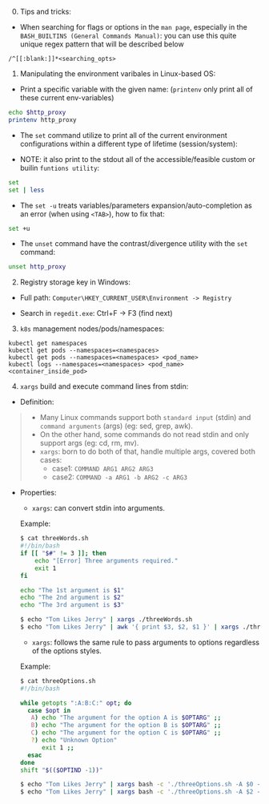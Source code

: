 0. Tips and tricks:

- When searching for flags or options in the `man page`, especially in the `BASH_BUILTINS (General Commands Manual)`:
you can use this quite unique regex pattern that will be described below

```vi
/^[[:blank:]]*<searching_opts>
```

1. Manipulating the environment varibales in Linux-based OS:

- Print a specific variable with the given name: (`printenv` only print all of these current env-variables)

```bash
echo $http_proxy
printenv http_proxy
```

- The `set` command utilize to print all of the current environment configurations within a different type
of lifetime (session/system):

- NOTE: it also print to the stdout all of the accessible/feasible custom or builin `funtions utility`:

```bash
set
set | less
```

- The `set -u` treats variables/parameters expansion/auto-completion as an error (when using `<TAB>`), how to fix that:

```bash
set +u
```

- The `unset` command have the contrast/divergence utility with the `set` command:

```bash
unset http_proxy
```

2. Registry storage key in Windows:

- Full path: `Computer\HKEY_CURRENT_USER\Environment -> Registry`

- Search in `regedit.exe`: Ctrl+F -> F3 (find next)

3. `k8s` management nodes/pods/namespaces:

```kubectl
kubectl get namespaces
kubectl get pods --namespaces=<namespaces>
kubectl get pods --namespaces=<namespaces> <pod_name>
kubectl logs --namespaces=<namespaces> <pod_name> <container_inside_pod>
```

4. `xargs` build and execute command lines from stdin:

- Definition:

> + Many Linux commands support both `standard input` (stdin) and `command arguments` (args) (eg: sed, grep, awk).
> + On the other hand, some commands do not read stdin and only support args (eg: cd, rm, mv).
> + `xargs`: born to do both of that, handle multiple args, covered both cases:
>   + case1: `COMMAND ARG1 ARG2 ARG3`
>   + case2: `COMMAND -a ARG1 -b ARG2 -c ARG3`

- Properties:

  + `xargs`: can convert stdin into arguments.

  Example:
  ```bash
  $ cat threeWords.sh
  #!/bin/bash
  if [[ "$#" != 3 ]]; then
      echo "[Error] Three arguments required."
      exit 1
  fi

  echo "The 1st argument is $1"
  echo "The 2nd argument is $2"
  echo "The 3rd argument is $3"

  $ echo "Tom Likes Jerry" | xargs ./threeWords.sh
  $ echo "Tom Likes Jerry" | awk '{ print $3, $2, $1 }' | xargs ./threeWords.sh
  ```

  + `xargs`: follows the same rule to pass arguments to options regardless of the options styles.

  Example:
  ```bash
  $ cat threeOptions.sh
  #!/bin/bash

  while getopts ":A:B:C:" opt; do
    case $opt in
     A) echo "The argument for the option A is $OPTARG" ;;
     B) echo "The argument for the option B is $OPTARG" ;;
     C) echo "The argument for the option C is $OPTARG" ;;
     ?) echo "Unknown Option"
        exit 1 ;;
    esac
  done
  shift "$(($OPTIND -1))"

  $ echo "Tom Likes Jerry" | xargs bash -c './threeOptions.sh -A $0 -B $1 -C $2'
  $ echo "Tom Likes Jerry" | xargs bash -c './threeOptions.sh -A $2 -B $1 -C $0'
  ```

